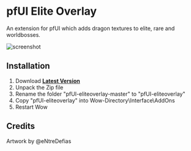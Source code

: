 # pfUI Elite Overlay

An extension for pfUI which adds dragon textures to elite, rare and worldbosses.

![screenshot](https://raw.githubusercontent.com/shagu/ShaguAddons/master/_img/pfUI-eliteoverlay/screenshot.png)

## Installation
1. Download **[Latest Version](https://gitlab.com/shagu/gpfUI-eliteoverlay/archive/master.zip)**
2. Unpack the Zip file
3. Rename the folder "pfUI-eliteoverlay-master" to "pfUI-eliteoverlay"
4. Copy "pfUI-eliteoverlay" into Wow-Directory\Interface\AddOns
5. Restart Wow

## Credits
Artwork by @eNtreDefias
